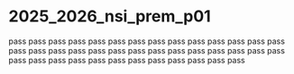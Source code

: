 # 2025_2026_nsi_prem_p01
pass
pass
pass
pass
pass
pass
pass
pass
pass
pass
pass
pass
pass
pass
pass
pass
pass
pass
pass
pass
pass
pass
pass
pass
pass
pass
pass
pass
pass
pass
pass
pass
pass
pass
pass
pass
pass
pass
pass
pass
